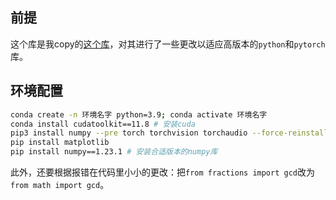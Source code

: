 ## 前提
这个库是我copy的[这个库](https://github.com/yihanjiang/turboae)，对其进行了一些更改以适应高版本的`python`和`pytorch`库。

## 环境配置
```bash
conda create -n 环境名字 python=3.9; conda activate 环境名字
conda install cudatoolkit==11.8 # 安装cuda
pip3 install numpy --pre torch torchvision torchaudio --force-reinstall --index-url https://pypi.tuna.tsinghua.edu.cn/simple # 安装gpu版的torch以及一系列库
pip install matplotlib 
pip install numpy==1.23.1 # 安装合适版本的numpy库
```
此外，还要根据报错在代码里小小的更改：把`from fractions import gcd`改为`from math import gcd`。

##